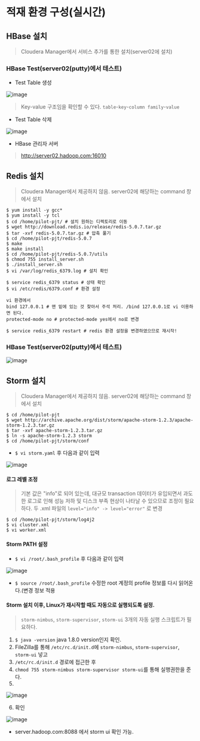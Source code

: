 # 적재 환경 구성(실시간)

## HBase 설치
> Cloudera Manager에서 서비스 추가를 통한 설치(server02에 설치)

### HBase Test(server02(putty)에서 테스트)

- Test Table 생성

![image](https://user-images.githubusercontent.com/43158502/128496350-ee9b90dd-0ea7-40e1-8e14-58b47962be76.png)

> Key-value 구조임을 확인할 수 있다. `table`-`key`-`column family`-`value`

- Test Table 삭제

![image](https://user-images.githubusercontent.com/43158502/128496603-7edd28d9-a0d7-4098-99f3-b9e51642a19c.png)


- HBase 관리자 서버
> http://server02.hadoop.com:16010

## Redis 설치
> Cloudera Manager에서 제공하지 않음. server02에 해당하는 command 창에서 설치
> 
```
$ yum install -y gcc*
$ yum install -y tcl
$ cd /home/pilot-pjt/ # 설치 원하는 디렉토리로 이동
$ wget http://download.redis.io/release/redis-5.0.7.tar.gz
$ tar -xvf redis-5.0.7.tar.gz # 압축 풀기
$ cd /home/pilot-pjt/redis-5.0.7
$ make
$ make install
$ cd /home/pilot-pjt/redis-5.0.7/utils
$ chmod 755 install_server.sh
$ ./install_server.sh
$ vi /var/log/redis_6379.log # 설치 확인

$ service redis_6379 status # 상태 확인
$ vi /etc/redis/6379.conf # 환경 설정

vi 환경에서
bind 127.0.0.1 # 맨 밑에 있는 것 찾아서 주석 처리. /bind 127.0.0.1로 vi 이용하면 된다.
protected-mode no # protected-mode yes에서 no로 변경

$ service redis_6379 restart # redis 환경 설정을 변경하였으므로 재시작!
```

### HBase Test(server02(putty)에서 테스트)

![image](https://user-images.githubusercontent.com/43158502/128507108-f6381972-dad4-4d49-856d-07479c3380df.png)

## Storm 설치
> Cloudera Manager에서 제공하지 않음. server02에 해당하는 command 창에서 설치

```
$ cd /home/pilot-pjt
$ wget http://archive.apache.org/dist/storm/apache-storm-1.2.3/apache-storm-1.2.3.tar.gz
$ tar -xvf apache-storm-1.2.3.tar.gz
$ ln -s apache-storm-1.2.3 storm
$ cd /home/pilot-pjt/storm/conf
```

- `$ vi storm.yaml` 후 다음과 같이 입력

![image](https://user-images.githubusercontent.com/43158502/128512079-7a31eba5-9d9b-4e47-b39a-c7fe608b1706.png)

#### 로그 레벨 조정
> 기본 값은 "info"로 되어 있는데, 대규모 transaction 데이터가 유입되면서 과도한 로그로 인해 성능 저하 및 디스크 부족 현상이 나타날 수 있으므로 조정이 필요하다. 두 .xml 파일의 `level="info" -> level="error"` 로 변경

```
$ cd /home/pilot-pjt/storm/log4j2
$ vi cluster.xml
$ vi worker.xml
```

#### Storm PATH 설정

- `$ vi /root/.bash_profile` 후 다음과 같이 입력

![image](https://user-images.githubusercontent.com/43158502/128513566-b12c5124-1172-4af4-825b-ce2d557ac10e.png)

- `$ source /root/.bash_profile` 수정한 root 계정의 profile 정보를 다시 읽어온다.(변경 정보 적용

#### Storm 설치 이후, Linux가 재시작할 때도 자동으로 실행되도록 설정. 
> `storm-nimbus`, `storm-supervisor`, `storm-ui` 3개의 자동 실행 스크립트가 필요하다.

1. `$ java -version` java 1.8.0 version인지 확인.
2. FileZilla를 통해 `/etc/rc.d/init.d`에 `storm-nimbus`, `storm-supervisor`, `storm-ui` 넣고 
3. `/etc/rc.d/init.d` 경로에 접근한 후 
4. `chmod 755 storm-nimbus storm-supervisor storm-ui`를 통해 실행권한을 준다.
5.

![image](https://user-images.githubusercontent.com/43158502/128515399-a3d84bf8-5e97-45e5-a7db-2172fd56beaf.png)

6. 확인

![image](https://user-images.githubusercontent.com/43158502/128515645-924d4b40-4850-49e7-9f20-477f28cb7c66.png)

- server.hadoop.com:8088 에서 storm ui 확인 가능.




